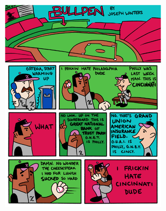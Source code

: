 <!-- Bullpen -->
<!-- 2021-07-02 -->

<img src="img/2021-07-02-bullpen/e1.png" class="image-500" />

